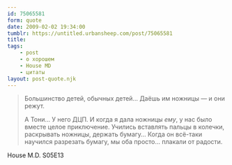 ```yaml
---
id: 75065581
form: quote
date: 2009-02-02 19:34:00
tumblr: https://untitled.urbansheep.com/post/75065581
title: 
tags:
    - post
    - о хорошем
    - House MD
    - цитаты
layout: post-quote.njk
---
```


<blockquote>
<p>Большинство детей, обычных детей&hellip; Даёшь им ножницы — и они режут.</p> 

<p>А Тони&hellip; У него ДЦП. И когда я дала ножницы <i>ему</i>, у нас было вместе целое приключение. Учились вставлять пальцы в колечки, раскрывать ножницы, держать бумагу&hellip; Когда он всё-таки научился разрезать бумагу, мы оба просто&hellip; плакали от радости.</p>
</blockquote>

House M.D. S05E13
